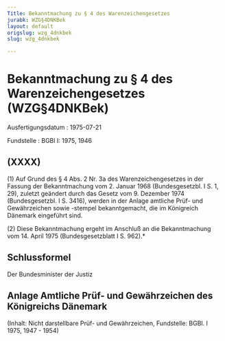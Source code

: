 ```yaml
---
Title: Bekanntmachung zu § 4 des Warenzeichengesetzes
jurabk: WZG§4DNKBek
layout: default
origslug: wzg_4dnkbek
slug: wzg_4dnkbek

---
```


# Bekanntmachung zu § 4 des Warenzeichengesetzes (WZG§4DNKBek)

Ausfertigungsdatum
:   1975-07-21

Fundstelle
:   BGBl I: 1975, 1946

## (XXXX)

(1) Auf Grund des § 4 Abs. 2 Nr. 3a des Warenzeichengesetzes in der
Fassung der Bekanntmachung vom 2. Januar 1968 (Bundesgesetzbl. I S. 1,
29), zuletzt geändert durch das Gesetz vom 9. Dezember 1974
(Bundesgesetzbl. I S. 3416), werden in der Anlage amtliche Prüf- und
Gewährzeichen sowie -stempel bekanntgemacht, die im Königreich
Dänemark eingeführt sind.

(2) Diese Bekanntmachung ergeht im Anschluß an die Bekanntmachung vom
14\. April 1975 (Bundesgesetzblatt I S. 962).\*

## Schlussformel

Der Bundesminister der Justiz

## Anlage Amtliche Prüf- und Gewährzeichen des Königreichs Dänemark

(Inhalt: Nicht darstellbare Prüf- und Gewährzeichen,
Fundstelle: BGBl. I 1975, 1947 - 1954)

